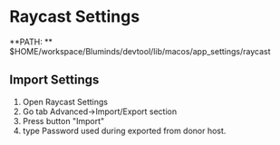 # Raycast Settings

**PATH: ** $HOME/workspace/Bluminds/devtool/lib/macos/app_settings/raycast

## Import Settings
1. Open Raycast Settings
2. Go tab Advanced->Import/Export section
3. Press button "Import"
4. type Password used during exported from donor host.